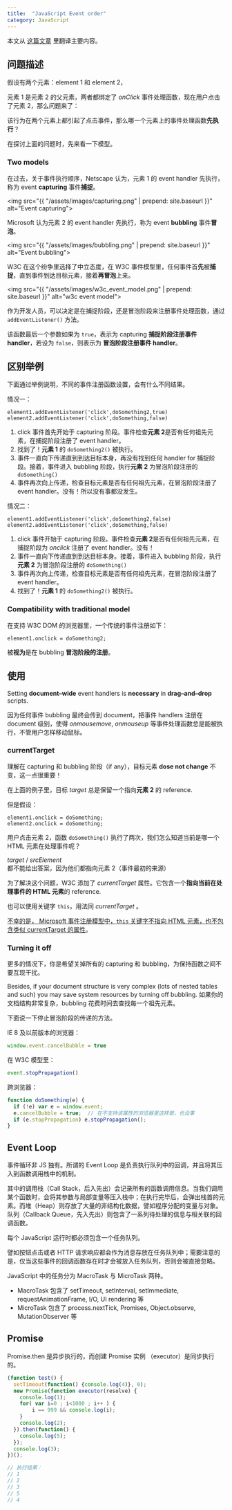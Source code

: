 ```yaml
---
title:  "JavaScript Event order"
category: JavaScript
---
```

本文从 [这篇文章](http://www.quirksmode.org/js/events_order.html) 里翻译主要内容。

## 问题描述

假设有两个元素：element 1 和 element 2，

元素 1 是元素 2 的父元素，两者都绑定了 _onClick_ 事件处理函数，现在用户点击了元素 2，那么问题来了：

该行为在两个元素上都引起了点击事件，那么哪一个元素上的事件处理函数**先执行**？

在探讨上面的问题时，先来看一下模型。

<!--more-->

### Two models

在过去，关于事件执行顺序，Netscape 认为，元素 1 的 event handler 先执行，称为 event **capturing** 事件**捕捉**。

<img src="{{ "/assets/images/capturing.png" | prepend: site.baseurl }}" alt="Event capturing">

Microsoft 认为元素 2 的 event handler 先执行，称为 event **bubbling** 事件**冒泡**。

<img src="{{ "/assets/images/bubbling.png" | prepend: site.baseurl }}" alt="Event bubbling">

W3C 在这个纷争里选择了中立态度，在 W3C 事件模型里，任何事件首**先**被**捕捉**，直到事件到达目标元素，接着**再冒泡**上来。

<img src="{{ "/assets/images/w3c_event_model.png" | prepend: site.baseurl }}" alt="w3c event model">

作为开发人员，可以决定是在捕捉阶段，还是冒泡阶段来注册事件处理函数，通过 `addEventListener()` 方法。

该函数最后一个参数如果为 `true`，表示为 capturing **捕捉阶段注册事件 handler**，若设为 `false`，则表示为 **冒泡阶段注册事件 handler**。

## 区别举例

下面通过举例说明，不同的事件注册函数设置，会有什么不同结果。

情况一：

    element1.addEventListener('click',doSomething2,true)
    element2.addEventListener('click',doSomething,false)

1. click 事件首先开始于 capturing 阶段。事件检查**元素 2**是否有任何祖先元素，在捕捉阶段注册了 event handler。
2. 找到了！**元素 1** 的 `doSomething2()` 被执行。
3. 事件一直向下传递直到到达目标本身，再没有找到任何 handler for 捕捉阶段。接着，事件进入 bubbling 阶段，执行**元素 2** 为冒泡阶段注册的 `doSomething()`
4. 事件再次向上传递，检查目标元素是否有任何祖先元素，在冒泡阶段注册了 event handler。没有！所以没有事都没发生。

情况二：

    element1.addEventListener('click',doSomething2,false)
    element2.addEventListener('click',doSomething,false)

1. click 事件开始于 capturing 阶段。事件检查**元素 2**是否有任何祖先元素，在捕捉阶段为 _onclick_ 注册了 event handler。没有！
2. 事件一直向下传递直到到达目标本身。接着，事件进入 bubbling 阶段，执行**元素 2** 为冒泡阶段注册的 `doSomething()`
3. 事件再次向上传递，检查目标元素是否有任何祖先元素，在冒泡阶段注册了 event handler。
4. 找到了！**元素 1** 的 `doSomething2()` 被执行。

### Compatibility with traditional model

在支持 W3C DOM 的浏览器里，一个传统的事件注册如下：

    element1.onclick = doSomething2;

被**视为**是在 bubbling **冒泡阶段的注册**。

## 使用

Setting **document–wide** event handlers is **necessary** in **drag–and–drop** scripts.

因为任何事件 bubbling 最终会传到 document，把事件 handlers 注册在 document 级别，使得 _onmousemove_, _onmouseup_ 等事件处理函数总是能被执行，不管用户怎样移动鼠标。

### currentTarget

理解<span class="t-blue">在 capturing 和 bubbling 阶段（if any），目标元素 **dose not change** 不变</span>，这一点很重要！

在上面的例子里，目标 _target_ 总是保留一个指向**元素 2** 的 reference.

但是假设：

    element1.onclick = doSomething;
    element2.onclick = doSomething;

用户点击元素 2，函数 `doSomething()` 执行了两次，我们怎么知道当前是哪一个 HTML 元素在处理事件呢？

_target_ / _srcElement_ 都不能给出答案，因为他们都指向元素 2（事件最初的来源）

为了解决这个问题，W3C 添加了 _currentTarget_ 属性。它包含一个**指向当前在处理事件的 HTML 元素**的 reference.

也可以使用关键字 `this`，用法同 _currentTarget_ 。

<ins>不幸的是， Microsoft 事件注册模型中，`this` 关键字不指向 HTML 元素，也不包含类似 currentTarget 的属性</ins>。

### Turning it off

更多的情况下，你是希望关掉所有的 capturing 和 bubbling，为保持函数之间不要互现干扰。

Besides, if your document structure is very complex (lots of nested tables and such) you may save system resources by turning off bubbling. 如果你的文档结构非常复杂，bubbling 花费时间去查找每一个祖先元素。

下面说一下停止冒泡阶段的传递的方法。

IE 8 及以前版本的浏览器：

```js
window.event.cancelBubble = true
```

在 W3C 模型里：

```js
event.stopPropagation()
```

跨浏览器：

```js
function doSomething(e) {
  if (!e) var e = window.event;
  e.cancelBubble = true;  // 在不支持该属性的浏览器里这样做，也没事
  if (e.stopPropagation) e.stopPropagation();
}
```

## Event Loop

事件循环非 JS 独有。所谓的 Event Loop 是负责执行队列中的回调，并且将其压入到函数调用栈中的机制。

其中的调用栈（Call Stack，后入先出）会记录所有的函数调用信息。当我们调用某个函数时，会将其参数与局部变量等压入栈中；在执行完毕后，会弹出栈首的元素。而堆（Heap）则存放了大量的非结构化数据，譬如程序分配的变量与对象。队列（Callback Queue，先入先出）则包含了一系列待处理的信息与相关联的回调函数。

每个 JavaScript 运行时都必须包含一个任务队列。

譬如按钮点击或者 HTTP 请求响应都会作为消息存放在任务队列中；需要注意的是，仅当这些事件的回调函数存在时才会被放入任务队列，否则会被直接忽略。

JavaScript 中的任务分为 MacroTask 与 MicroTask 两种。

+ MacroTask 包含了 setTimeout, setInterval, setImmediate, requestAnimationFrame, I/O, UI rendering 等
+ MicroTask 包含了 process.nextTick, Promises, Object.observe, MutationObserver 等

## Promise

Promise.then 是异步执行的，而创建 Promise 实例 （executor）是同步执行的。

```js
(function test() {
  setTimeout(function() {console.log(4)}, 0);
  new Promise(function executor(resolve) {
    console.log(1);
    for( var i=0 ; i<1000 ; i++ ) {
        i == 999 && console.log(i);
    }
    console.log(2);
  }).then(function() {
    console.log(5);
  });
  console.log(3);
})();

// 执行结果：
// 1
// 2
// 3
// 5
// 4
```
